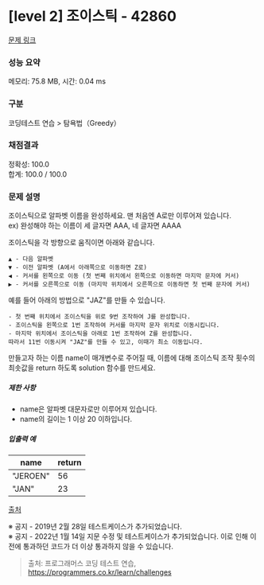 # [level 2] 조이스틱 - 42860 

[문제 링크](https://school.programmers.co.kr/learn/courses/30/lessons/42860) 

### 성능 요약

메모리: 75.8 MB, 시간: 0.04 ms

### 구분

코딩테스트 연습 > 탐욕법（Greedy）

### 채점결과

정확성: 100.0<br/>합계: 100.0 / 100.0

### 문제 설명

<p>조이스틱으로 알파벳 이름을 완성하세요. 맨 처음엔 A로만 이루어져 있습니다.<br>
ex) 완성해야 하는 이름이 세 글자면 AAA, 네 글자면 AAAA</p>

<p>조이스틱을 각 방향으로 움직이면 아래와 같습니다.</p>
<div class="highlight"><pre class="codehilite"><code>▲ - 다음 알파벳
▼ - 이전 알파벳 (A에서 아래쪽으로 이동하면 Z로)
◀ - 커서를 왼쪽으로 이동 (첫 번째 위치에서 왼쪽으로 이동하면 마지막 문자에 커서)
▶ - 커서를 오른쪽으로 이동 (마지막 위치에서 오른쪽으로 이동하면 첫 번째 문자에 커서)
</code></pre></div>
<p>예를 들어 아래의 방법으로 "JAZ"를 만들 수 있습니다.</p>
<div class="highlight"><pre class="codehilite"><code>- 첫 번째 위치에서 조이스틱을 위로 9번 조작하여 J를 완성합니다.
- 조이스틱을 왼쪽으로 1번 조작하여 커서를 마지막 문자 위치로 이동시킵니다.
- 마지막 위치에서 조이스틱을 아래로 1번 조작하여 Z를 완성합니다.
따라서 11번 이동시켜 "JAZ"를 만들 수 있고, 이때가 최소 이동입니다.
</code></pre></div>
<p>만들고자 하는 이름 name이 매개변수로 주어질 때, 이름에 대해 조이스틱 조작 횟수의 최솟값을 return 하도록 solution 함수를 만드세요.</p>

<h5>제한 사항</h5>

<ul>
<li>name은 알파벳 대문자로만 이루어져 있습니다.</li>
<li>name의 길이는 1 이상 20 이하입니다.</li>
</ul>

<h5>입출력 예</h5>
<table class="table">
        <thead><tr>
<th>name</th>
<th>return</th>
</tr>
</thead>
        <tbody><tr>
<td>"JEROEN"</td>
<td>56</td>
</tr>
<tr>
<td>"JAN"</td>
<td>23</td>
</tr>
</tbody>
      </table>
<p><a href="https://commissies.ch.tudelft.nl/chipcie/archief/2010/nwerc/nwerc2010.pdf" target="_blank" rel="noopener">출처</a></p>

<p>※ 공지 - 2019년 2월 28일 테스트케이스가 추가되었습니다.<br>
※ 공지 - 2022년 1월 14일 지문 수정 및 테스트케이스가 추가되었습니다. 이로 인해 이전에 통과하던 코드가 더 이상 통과하지 않을 수 있습니다.</p>


> 출처: 프로그래머스 코딩 테스트 연습, https://programmers.co.kr/learn/challenges